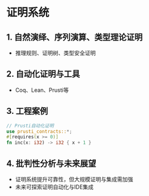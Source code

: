 # 证明系统

## 1. 自然演绎、序列演算、类型理论证明

- 推理规则、证明树、类型安全证明

## 2. 自动化证明与工具

- Coq、Lean、Prusti等

## 3. 工程案例

```rust
// Prusti自动化证明
use prusti_contracts::*;
#[requires(x >= 0)]
fn inc(x: i32) -> i32 { x + 1 }
```

## 4. 批判性分析与未来展望

- 证明系统提升可靠性，但大规模证明与集成需加强
- 未来可探索证明自动化与IDE集成
